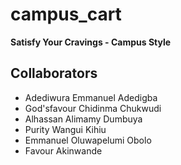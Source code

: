 # campus_cart

**Satisfy Your Cravings - Campus Style**

## Collaborators
- Adediwura Emmanuel Adedigba
- God'sfavour Chidinma Chukwudi
- Alhassan Alimamy Dumbuya
- Purity Wangui Kihiu
- Emmanuel Oluwapelumi Obolo
- Favour Akinwande